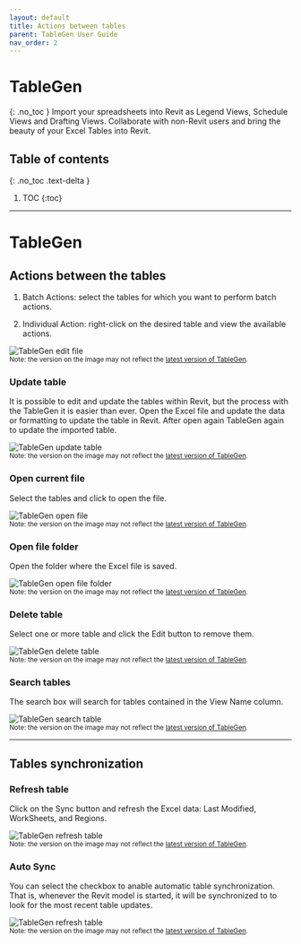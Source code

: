 ```yaml
---
layout: default
title: Actions between tables
parent: TableGen User Guide
nav_order: 2
---
```


# TableGen
{: .no_toc }
Import your spreadsheets into Revit as Legend Views, Schedule Views and Drafting Views.
Collaborate with non-Revit users and bring the beauty of your Excel Tables into Revit.

## Table of contents
{: .no_toc .text-delta }

1. TOC
{:toc}

---

# TableGen

## Actions between the tables

1. Batch Actions: select the tables for which you want to perform batch actions.

2. Individual Action: right-click on the desired table and view the available actions.

![TableGen edit file](../../../assets\images\TableGen\TG-Actions.gif)  
<sub>Note: the version on the image may not reflect the [latest version of TableGen](https://diroots.com/revit-plugins/excel-to-revit-as-drafting-legend-and-schedule-views-with-tablegen/).</sub>

### Update table

It is possible to edit and update the tables within Revit, but the process with the TableGen it is easier than ever.
Open the Excel file and update the data or formatting to update the table in Revit. After open again TableGen again to update the imported table.

![TableGen update table](../../../assets\images\TableGen\TG-UpdateTable.gif)  
<sub>Note: the version on the image may not reflect the [latest version of TableGen](https://diroots.com/revit-plugins/excel-to-revit-as-drafting-legend-and-schedule-views-with-tablegen/).</sub>

### Open current file

Select the tables and click to open the file.

![TableGen open file](../../../assets\images\TableGen\TG-OpenFile.gif)  
<sub>Note: the version on the image may not reflect the [latest version of TableGen](https://diroots.com/revit-plugins/excel-to-revit-as-drafting-legend-and-schedule-views-with-tablegen/).</sub>

### Open file folder

Open the folder where the Excel file is saved.

![TableGen open file folder](../../../assets\images\TableGen\TG-OpenFolder.gif)  
<sub>Note: the version on the image may not reflect the [latest version of TableGen](https://diroots.com/revit-plugins/excel-to-revit-as-drafting-legend-and-schedule-views-with-tablegen/).</sub>

### Delete table

Select one or more table and click the Edit button to remove them.

![TableGen delete table](../../../assets\images\TableGen\TG-DeleteTable.gif)  
<sub>Note: the version on the image may not reflect the [latest version of TableGen](https://diroots.com/revit-plugins/excel-to-revit-as-drafting-legend-and-schedule-views-with-tablegen/).</sub>

### Search tables

The search box will search for tables contained in the View Name column.

![TableGen search table](../../../assets\images\TableGen\TG-SearchTable.gif)  
<sub>Note: the version on the image may not reflect the [latest version of TableGen](https://diroots.com/revit-plugins/excel-to-revit-as-drafting-legend-and-schedule-views-with-tablegen/).</sub>

---

## Tables synchronization

### Refresh table

Click on the Sync button and refresh the Excel data: Last Modified, WorkSheets, and Regions.

![TableGen refresh table](../../../assets\images\TableGen\TG-RefreshData.png)  
<sub>Note: the version on the image may not reflect the [latest version of TableGen](https://diroots.com/revit-plugins/excel-to-revit-as-drafting-legend-and-schedule-views-with-tablegen/).</sub>

### Auto Sync

You can select the checkbox to anable automatic table synchronization. That is, whenever the Revit model is started, it will be synchronized to to look for the most recent table updates.

![TableGen refresh table](../../../assets\images\TableGen\TG-AutoSync.gif)  
<sub>Note: the version on the image may not reflect the [latest version of TableGen](https://diroots.com/revit-plugins/excel-to-revit-as-drafting-legend-and-schedule-views-with-tablegen/).</sub>
